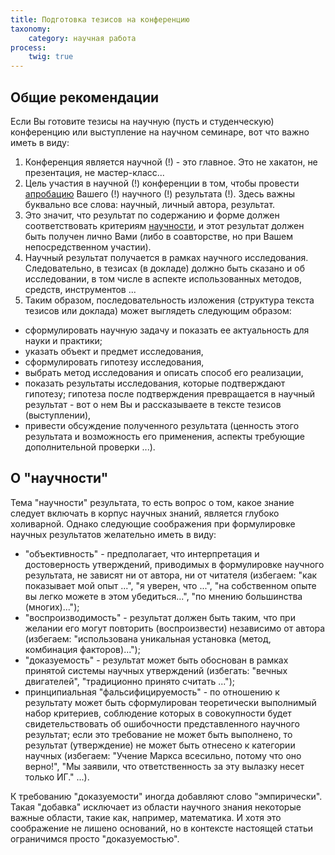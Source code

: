 ```yaml
---
title: Подготовка тезисов на конференцию
taxonomy:
	category: научная работа
process:
	twig: true
---
```


## Общие рекомендации
Если Вы готовите тезисы на научную (пусть и студенческую) конференцию или выступление на научном семинаре, вот что важно иметь в виду:
1. Конференция является научной (!) - это главное. Это не хакатон, не презентация, не мастер-класс...
2. Цель участия в научной (!) конференции в том, чтобы провести [апробацию](https://ru.wikipedia.org/wiki/Апробация) Вашего (!) научного (!) результата (!). Здесь важны буквально все слова: научный, личный автора, результат.
3. Это значит, что результат по содержанию и форме должен соответствовать критериям [научности](#о-научности), и этот результат должен быть получен лично Вами (либо в соавторстве, но при Вашем непосредственном участии). 
4. Научный результат получается в рамках научного исследования. Следовательно, в тезисах (в докладе) должно быть сказано и об исследовании, в том числе в аспекте использованных методов, средств, инструментов ...
5. Таким образом, последовательность изложения (структура текста тезисов или доклада) может выглядеть следующим образом:
- сформулировать научную задачу и показать ее актуальность для науки и практики;
- указать объект и предмет исследования,
- сформулировать гипотезу исследования, 
- выбрать метод исследования и описать способ его реализации,
- показать результаты исследования, которые подтверждают гипотезу; гипотеза после подтверждения превращается в научный результат - вот о нем Вы и рассказываете в тексте тезисов (выступлении),
- привести обсуждение полученного результата (ценность этого результата и возможность его применения, аспекты требующие дополнительной проверки ...).

## О "научности" 
Тема "научности" результата, то есть вопрос о том, какое знание следует включать в корпус научных знаний, является глубоко холиварной. Однако следующие соображения при формулировке научных результатов желательно иметь в виду:  
- "объективность" - предполагает, что интерпретация и достоверность утверждений, приводимых в формулировке научного результата, не зависят ни от автора, ни от читателя (избегаем: "как показывает мой опыт ...", "я уверен, что ...", "на собственном опыте вы легко можете в этом убедиться...", "по мнению большинства (многих)...");
- "воспроизводимость" - результат должен быть таким, что при желании его могут повторить (воспроизвести) независимо от автора (избегаем: "использована уникальная установка (метод, комбинация факторов)...");
- "доказуемость" - результат может быть обоснован в рамках принятой системы научных утверждений (избегать: "вечных двигателей", "традиционно принято считать ...");
- принципиальная "фальсифицируемость" - по отношению к результату может быть сформулирован теоретически выполнимый набор критериев, соблюдение которых в совокупности будет свидетельствовать об ошибочности представленного научного результат; если это требование не может быть выполнено, то результат (утверждение) не может быть отнесено к категории научных (избегаем: "Учение Маркса всесильно, потому что оно верно!", "Мы заявили, что ответственность за эту вылазку несет только ИГ." ...).

К требованию "доказуемости" иногда добавляют слово "эмпирически". Такая "добавка" исключает из области научного знания некоторые важные области, такие как, например, математика. И хотя это соображение не лишено оснований, но в контексте настоящей статьи ограничимся просто "доказуемостью". 